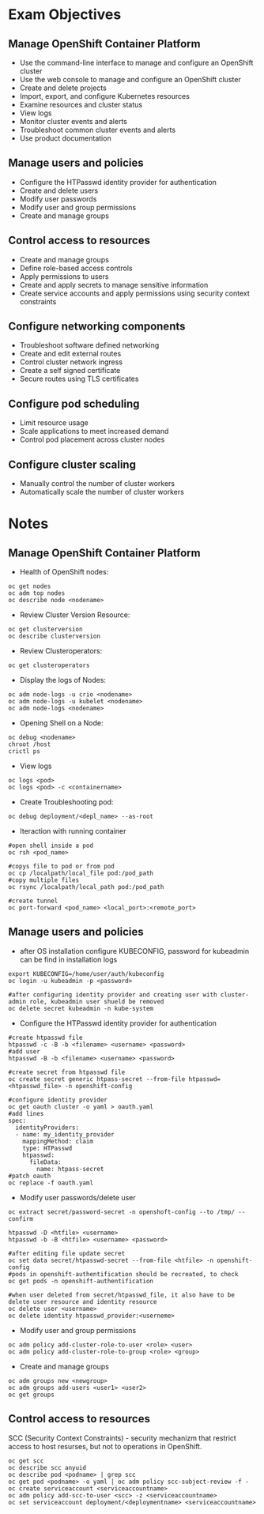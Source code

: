 # Exam Objectives
## Manage OpenShift Container Platform
* Use the command-line interface to manage and configure an OpenShift cluster
* Use the web console to manage and configure an OpenShift cluster
* Create and delete projects
* Import, export, and configure Kubernetes resources
* Examine resources and cluster status
* View logs
* Monitor cluster events and alerts
* Troubleshoot common cluster events and alerts
* Use product documentation
## Manage users and policies
* Configure the HTPasswd identity provider for authentication
* Create and delete users
* Modify user passwords
* Modify user and group permissions
* Create and manage groups
## Control access to resources
* Create and manage groups
* Define role-based access controls
* Apply permissions to users
* Create and apply secrets to manage sensitive information
* Create service accounts and apply permissions using security context constraints
## Configure networking components
* Troubleshoot software defined networking
* Create and edit external routes
* Control cluster network ingress
* Create a self signed certificate
* Secure routes using TLS certificates
## Configure pod scheduling
* Limit resource usage
* Scale applications to meet increased demand
* Control pod placement across cluster nodes
## Configure cluster scaling
* Manually control the number of cluster workers
* Automatically scale the number of cluster workers

# Notes
## Manage OpenShift Container Platform

* Health of OpenShift nodes:
~~~
oc get nodes
oc adm top nodes
oc describe node <nodename>
~~~

* Review Cluster Version Resource:
~~~
oc get clusterversion
oc describe clusterversion
~~~

* Review Clusteroperators:
~~~
oc get clusteroperators
~~~

* Display the logs of Nodes:
~~~
oc adm node-logs -u crio <nodename>
oc adm node-logs -u kubelet <nodename>
oc adm node-logs <nodename>
~~~

* Opening Shell on a Node:
~~~
oc debug <nodename>
chroot /host
crictl ps
~~~

* View logs
~~~
oc logs <pod>
oc logs <pod> -c <containername>
~~~

* Create Troubleshooting pod:
~~~
oc debug deployment/<depl_name> --as-root
~~~
* Iteraction with running container
~~~
#open shell inside a pod
oc rsh <pod_name> 

#copys file to pod or from pod
oc cp /localpath/local_file pod:/pod_path
#copy multiple files
oc rsync /localpath/local_path pod:/pod_path

#create tunnel
oc port-forward <pod_name> <local_port>:<remote_port>
~~~
## Manage users and policies
* after OS installation configure KUBECONFIG, password for kubeadmin can be find in installation logs
~~~
export KUBECONFIG=/home/user/auth/kubeconfig
oc login -u kubeadmin -p <password>

#after configuring identity provider and creating user with cluster-admin role, kubeadmin user shueld be removed
oc delete secret kubeadmin -n kube-system
~~~
* Configure the HTPasswd identity provider for authentication
~~~
#create htpasswd file
htpasswd -c -B -b <filename> <username> <password>
#add user
htpasswd -B -b <filename> <username> <password>

#create secret from htpasswd file
oc create secret generic htpass-secret --from-file htpasswd=<htpasswd_file> -n openshift-config

#configure identity provider
oc get oauth cluster -o yaml > oauth.yaml
#add lines
spec:
  identityProviders:
  - name: my_identity_provider
    mappingMethod: claim
    type: HTPasswd
    htpasswd:
      fileData:
        name: htpass-secret
#patch oauth
oc replace -f oauth.yaml
~~~
* Modify user passwords/delete user
~~~
oc extract secret/password-secret -n openshoft-config --to /tmp/ --confirm

htpasswd -D <htfile> <username>
htpasswd -b -B <htfile> <username> <password>

#after editing file update secret
oc set data secret/htpasswd-secret --from-file <htfile> -n openshift-config
#pods in openshift-authentification should be recreated, to check
oc get pods -n openshift-authentification

#when user deleted from secret/htpasswd_file, it also have to be delete user resource and identity resource
oc delete user <username>
oc delete identity htpasswd_provider:<userneme>
~~~
* Modify user and group permissions
~~~
oc adm policy add-cluster-role-to-user <role> <user>
oc adm policy add-cluster-role-to-group <role> <group>
~~~
* Create and manage groups
~~~
oc adm groups new <newgroup>
oc adm groups add-users <user1> <user2>
oc get groups
~~~

## Control access to resources
SCC (Security Context Constraints) - security mechanizm that restrict access to host resurses, but not to operations in OpenShift.
~~~
oc get scc
oc describe scc anyuid
oc describe pod <podname> | grep scc
oc get pod <podname> -o yaml | oc adm policy scc-subject-review -f -
oc create serviceaccount <serviceaccountname>
oc adm policy add-scc-to-user <scc> -z <serviceaccountname>
oc set serviceaccount deployment/<deploymentname> <serviceaccountname>
~~~
